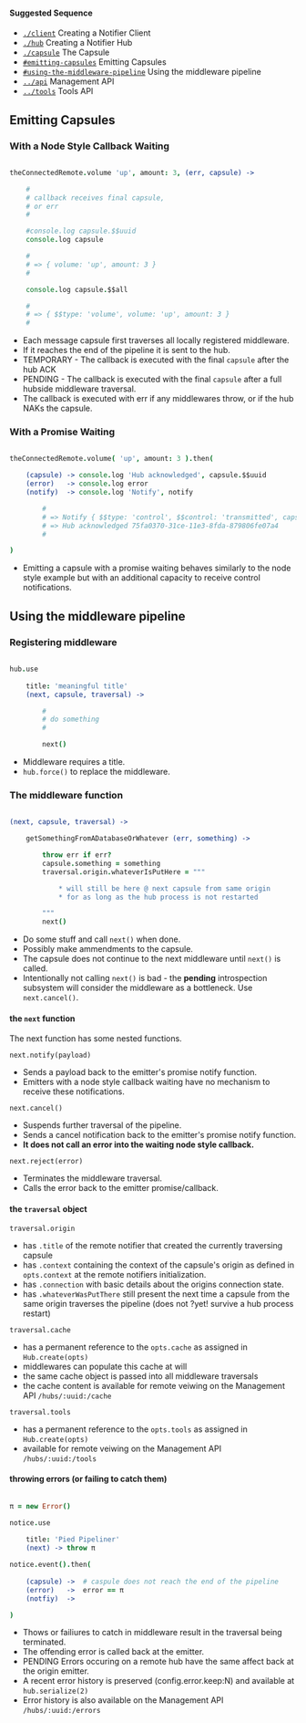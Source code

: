 #### Suggested Sequence

* [`./client`](./client) Creating a Notifier Client
* [`./hub`](./hub) Creating a Notifier Hub
* [`./capsule`](./capsule) The Capsule
* [`#emitting-capsules`](#emitting-capsules) Emitting Capsules
* [`#using-the-middleware-pipeline`](#using-the-middleware-pipeline) Using the middleware pipeline
* [`../api`](../api) Management API
* [`../tools`](../tools) Tools API

Emitting Capsules
-----------------

### With a Node Style Callback Waiting

```coffee

theConnectedRemote.volume 'up', amount: 3, (err, capsule) -> 

    #
    # callback receives final capsule,
    # or err
    #

    #console.log capsule.$$uuid
    console.log capsule

    #
    # => { volume: 'up', amount: 3 }
    # 

    console.log capsule.$$all 

    #
    # => { $$type: 'volume', volume: 'up', amount: 3 }
    # 

```

* Each message capsule first traverses all locally registered middleware.
* If it reaches the end of the pipeline it is sent to the hub.
* TEMPORARY - The callback is executed with the final `capsule` after the hub ACK
* PENDING - The callback is executed with the final `capsule` after a full hubside middleware traversal.
* The callback is executed with err if any middlewares throw, or if the hub NAKs the capsule.

### With a Promise Waiting

```coffee

theConnectedRemote.volume( 'up', amount: 3 ).then(

    (capsule) -> console.log 'Hub acknowledged', capsule.$$uuid
    (error)   -> console.log error
    (notify)  -> console.log 'Notify', notify 

        # 
        # => Notify { $$type: 'control', $$control: 'transmitted', capsule: ...
        # => Hub acknowledged 75fa0370-31ce-11e3-8fda-879806fe07a4
        # 

)

```

* Emitting a capsule with a promise waiting behaves similarly to the node style example but with an additional capacity to receive control notifications.


Using the middleware pipeline
-----------------------------

### Registering middleware

```coffee

hub.use 
    
    title: 'meaningful title'
    (next, capsule, traversal) -> 

        #
        # do something
        #

        next()

```
* Middleware requires a title.
* `hub.force()` to replace the middleware.



### The middleware function

```coffee

(next, capsule, traversal) -> 

    getSomethingFromADatabaseOrWhatever (err, something) -> 

        throw err if err?
        capsule.something = something
        traversal.origin.whateverIsPutHere = """

            * will still be here @ next capsule from same origin
            * for as long as the hub process is not restarted

        """
        next()

```

* Do some stuff and call `next()` when done.
* Possibly make ammendments to the capsule.
* The capsule does not continue to the next middleware until `next()` is called.
* Intentionally not calling `next()` is bad - the **pending** introspection subsystem will consider the middleware as a bottleneck. Use `next.cancel()`.


#### the `next` function

The next function has some nested functions.

`next.notify(payload)` 
* Sends a payload back to the emitter's promise notify function. 
* Emitters with a node style callback waiting have no mechanism to receive these notifications.

`next.cancel()` 
* Suspends further traversal of the pipeline.
* Sends a cancel notification back to the emitter's promise notify function. 
* **It does not call an error into the waiting node style callback.**

`next.reject(error)`
* Terminates the middleware traversal.
* Calls the error back to the emitter promise/callback.

#### the `traversal` object

`traversal.origin`

* has `.title` of the remote notifier that created the currently traversing capsule
* has `.context` containing the context of the capsule's origin as defined in `opts.context` at the remote notifiers initialization. 
* has `.connection` with basic details about the origins connection state.
* has `.whateverWasPutThere` still present the next time a capsule from the same origin traverses the pipeline (does not ?yet! survive a hub process restart)

`traversal.cache`

* has a permanent reference to the `opts.cache` as assigned in `Hub.create(opts)`
* middlewares can populate this cache at will
* the same cache object is passed into all middleware traversals
* the cache content is available for remote veiwing on the Management API `/hubs/:uuid:/cache`

`traversal.tools`

* has a permanent reference to the `opts.tools` as assigned in `Hub.create(opts)`
* available for remote veiwing on the Management API `/hubs/:uuid:/tools`


#### throwing errors (or failing to catch them)

```coffee

π = new Error()

notice.use 
    
    title: 'Pied Pipeliner'
    (next) -> throw π

notice.event().then(
    
    (capsule) ->  # caspule does not reach the end of the pipeline
    (error)   ->  error == π
    (notfiy)  -> 

)

```

* Thows or failiures to catch in middleware result in the traversal being terminated. 
* The offending error is called back at the emitter.
* PENDING Errors occuring on a remote hub have the same affect back at the origin emitter.
* A recent error history is preserved (config.error.keep:N) and available at `hub.serialize(2)`
* Error history is also available on the Management API `/hubs/:uuid:/errors`
